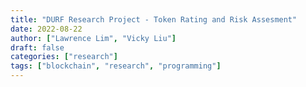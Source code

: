 ```yaml
---
title: "DURF Research Project - Token Rating and Risk Assesment"
date: 2022-08-22
author: ["Lawrence Lim", "Vicky Liu"]
draft: false
categories: ["research"]
tags: ["blockchain", "research", "programming"]
---
```

